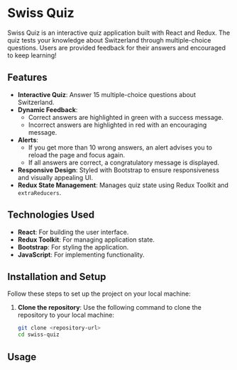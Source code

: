 # Swiss Quiz
Swiss Quiz is an interactive quiz application built with React and Redux. The quiz tests your knowledge about Switzerland through multiple-choice questions. Users are provided feedback for their answers and encouraged to keep learning!

## Features
- **Interactive Quiz**: Answer 15 multiple-choice questions about Switzerland.
- **Dynamic Feedback**: 
  - Correct answers are highlighted in green with a success message.
  - Incorrect answers are highlighted in red with an encouraging message.
- **Alerts**: 
  - If you get more than 10 wrong answers, an alert advises you to reload the page and focus again.
  - If all answers are correct, a congratulatory message is displayed.
- **Responsive Design**: Styled with Bootstrap to ensure responsiveness and visually appealing UI.
- **Redux State Management**: Manages quiz state using Redux Toolkit and `extraReducers`.

## Technologies Used
- **React**: For building the user interface.
- **Redux Toolkit**: For managing application state.
- **Bootstrap**: For styling the application.
- **JavaScript**: For implementing functionality.

## Installation and Setup
Follow these steps to set up the project on your local machine:

1. **Clone the repository**:
   Use the following command to clone the repository to your local machine:
   ```bash
   git clone <repository-url>
   cd swiss-quiz

## Usage
